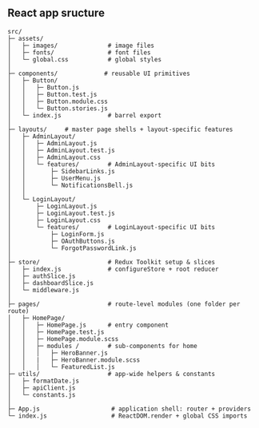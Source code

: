

 

## **React app sructure**


      
    src/
    ├─ assets/           
    │   ├─ images/              # image files
    │   ├─ fonts/               # font files
    │   └─ global.css           # global styles
    │
    ├─ components/             # reusable UI primitives
    │   ├─ Button/              
    │   │   ├─ Button.js        
    │   │   ├─ Button.test.js   
    │   │   ├─ Button.module.css
    │   │   └─ Button.stories.js
    │   └─ index.js             # barrel export
    │
    ├─ layouts/     # master page shells + layout-specific features
    │   ├─ AdminLayout/        
    │   │   ├─ AdminLayout.js
    │   │   ├─ AdminLayout.test.js
    │   │   ├─ AdminLayout.css
    │   │   └─ features/        # AdminLayout-specific UI bits
    │   │       ├─ SidebarLinks.js
    │   │       ├─ UserMenu.js
    │   │       └─ NotificationsBell.js
    │   │
    │   └─ LoginLayout/        
    │       ├─ LoginLayout.js
    │       ├─ LoginLayout.test.js
    │       ├─ LoginLayout.css
    │       └─ features/        # LoginLayout-specific UI bits
    │           ├─ LoginForm.js
    │           ├─ OAuthButtons.js
    │           └─ ForgotPasswordLink.js
    │
    ├─ store/                   # Redux Toolkit setup & slices
    │   ├─ index.js             # configureStore + root reducer
    │   ├─ authSlice.js         
    │   ├─ dashboardSlice.js    
    │   └─ middleware.js        
    │
    ├─ pages/                   # route-level modules (one folder per route)
    │   ├─ HomePage/            
    │   │   ├─ HomePage.js      # entry component
    │   │   ├─ HomePage.test.js     
    │   │   ├─ HomePage.module.scss  
    │   │   ├─ modules /        # sub-components for home
    │   │   │   ├─ HeroBanner.js 
    │   │   |   ├─ HeroBanner.module.scss    
    │   │   │   └─ FeaturedList.js
    ├─ utils/                   # app-wide helpers & constants
    │   ├─ formatDate.js         
    │   ├─ apiClient.js          
    │   └─ constants.js          
    │
    ├─ App.js                    # application shell: router + providers
    └─ index.js                  # ReactDOM.render + global CSS imports

